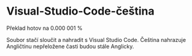 # Visual-Studio-Code-čeština

Překlad hotov na 0.000 001 %

Soubor stačí sloučit a nahradit s Visual Studio Code.
Čeština nahrazuje Angličtinu nepřeložene časti budou stále Anglicky.

